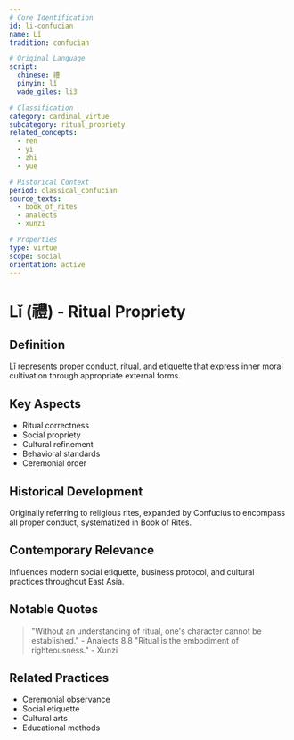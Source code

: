```yaml
---
# Core Identification
id: li-confucian
name: Lǐ
tradition: confucian

# Original Language
script:
  chinese: 禮
  pinyin: lǐ
  wade_giles: li3

# Classification
category: cardinal_virtue
subcategory: ritual_propriety
related_concepts:
  - ren
  - yi
  - zhi
  - yue

# Historical Context
period: classical_confucian
source_texts:
  - book_of_rites
  - analects
  - xunzi

# Properties
type: virtue
scope: social
orientation: active
---
```


# Lǐ (禮) - Ritual Propriety

## Definition
Lǐ represents proper conduct, ritual, and etiquette that express inner moral cultivation through appropriate external forms.

## Key Aspects
- Ritual correctness
- Social propriety
- Cultural refinement
- Behavioral standards
- Ceremonial order

## Historical Development
Originally referring to religious rites, expanded by Confucius to encompass all proper conduct, systematized in Book of Rites.

## Contemporary Relevance
Influences modern social etiquette, business protocol, and cultural practices throughout East Asia.

## Notable Quotes
> "Without an understanding of ritual, one's character cannot be established." - Analects 8.8
> "Ritual is the embodiment of righteousness." - Xunzi

## Related Practices
- Ceremonial observance
- Social etiquette
- Cultural arts
- Educational methods